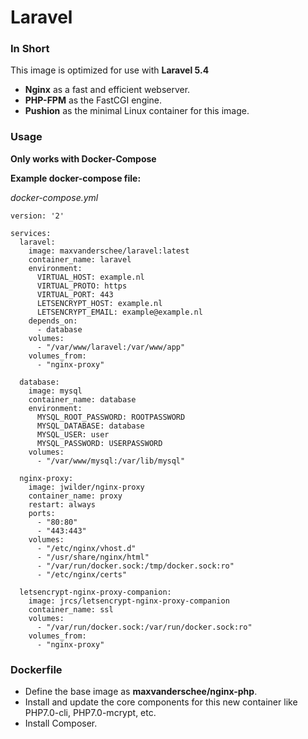 # Laravel

### In Short
This image is optimized for use with **Laravel 5.4**
+ **Nginx** as a fast and efficient webserver.
+ **PHP-FPM** as the FastCGI engine.
+ **Pushion** as the minimal Linux container for this image.

### Usage
**Only works with Docker-Compose**

**Example docker-compose file:**

*docker-compose.yml*

    version: '2'

    services:
      laravel:
        image: maxvanderschee/laravel:latest
        container_name: laravel
        environment:
          VIRTUAL_HOST: example.nl
          VIRTUAL_PROTO: https
          VIRTUAL_PORT: 443
          LETSENCRYPT_HOST: example.nl
          LETSENCRYPT_EMAIL: example@example.nl
        depends_on:
          - database
        volumes:
          - "/var/www/laravel:/var/www/app"
        volumes_from:
          - "nginx-proxy"

      database:
        image: mysql
        container_name: database
        environment:
          MYSQL_ROOT_PASSWORD: ROOTPASSWORD
          MYSQL_DATABASE: database
          MYSQL_USER: user
          MYSQL_PASSWORD: USERPASSWORD
        volumes:
          - "/var/www/mysql:/var/lib/mysql"

      nginx-proxy:
        image: jwilder/nginx-proxy
        container_name: proxy
        restart: always
        ports:
          - "80:80"
          - "443:443"
        volumes:
          - "/etc/nginx/vhost.d"
          - "/usr/share/nginx/html"
          - "/var/run/docker.sock:/tmp/docker.sock:ro"
          - "/etc/nginx/certs"

      letsencrypt-nginx-proxy-companion:
        image: jrcs/letsencrypt-nginx-proxy-companion
        container_name: ssl
        volumes:
          - "/var/run/docker.sock:/var/run/docker.sock:ro"
        volumes_from:
          - "nginx-proxy"

### Dockerfile

+ Define the base image as **maxvanderschee/nginx-php**.
+ Install and update the core components for this new container like PHP7.0-cli, PHP7.0-mcrypt, etc.
+ Install Composer.
